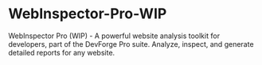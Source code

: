 # WebInspector-Pro-WIP
WebInspector Pro (WIP) - A powerful website analysis toolkit for developers, part of the DevForge Pro suite. Analyze, inspect, and generate detailed reports for any website.
